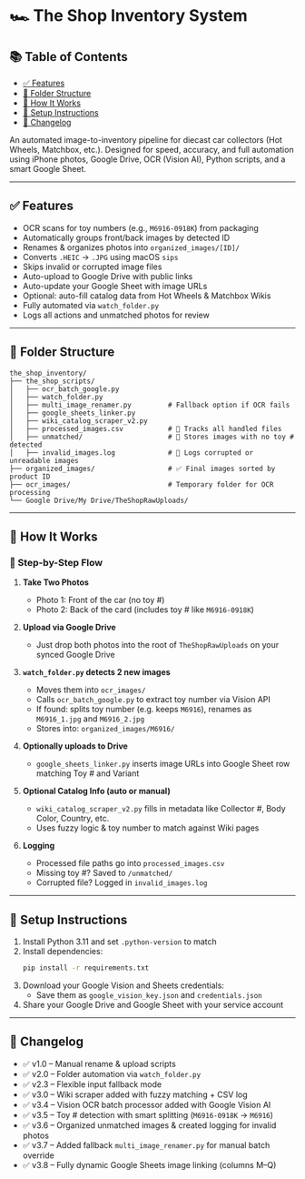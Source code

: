 
# 🏎️ The Shop Inventory System

## 📚 Table of Contents

- [✅ Features](#-features)
- [📁 Folder Structure](#-folder-structure)
- [🚀 How It Works](#-how-it-works)
- [🔧 Setup Instructions](#-setup-instructions)
- [📌 Changelog](#-changelog)

An automated image-to-inventory pipeline for diecast car collectors (Hot Wheels, Matchbox, etc.). Designed for speed, accuracy, and full automation using iPhone photos, Google Drive, OCR (Vision AI), Python scripts, and a smart Google Sheet.

---

## ✅ Features

- OCR scans for toy numbers (e.g., `M6916-0918K`) from packaging
- Automatically groups front/back images by detected ID
- Renames & organizes photos into `organized_images/[ID]/`
- Converts `.HEIC` → `.JPG` using macOS `sips`
- Skips invalid or corrupted image files
- Auto-upload to Google Drive with public links
- Auto-update your Google Sheet with image URLs
- Optional: auto-fill catalog data from Hot Wheels & Matchbox Wikis
- Fully automated via `watch_folder.py`
- Logs all actions and unmatched photos for review

---

## 📁 Folder Structure

```
the_shop_inventory/
├── the_shop_scripts/
│   ├── ocr_batch_google.py
│   ├── watch_folder.py
│   ├── multi_image_renamer.py         # Fallback option if OCR fails
│   ├── google_sheets_linker.py
│   ├── wiki_catalog_scraper_v2.py
│   ├── processed_images.csv           # 📒 Tracks all handled files
│   ├── unmatched/                     # 📂 Stores images with no toy # detected
│   ├── invalid_images.log             # 🧯 Logs corrupted or unreadable images
├── organized_images/                  # ✅ Final images sorted by product ID
├── ocr_images/                        # Temporary folder for OCR processing
└── Google Drive/My Drive/TheShopRawUploads/
```

---

## 🚀 How It Works

### 🧾 Step-by-Step Flow

1. **Take Two Photos**
   - Photo 1: Front of the car (no toy #)
   - Photo 2: Back of the card (includes toy # like `M6916-0918K`)

2. **Upload via Google Drive**
   - Just drop both photos into the root of `TheShopRawUploads` on your synced Google Drive

3. **`watch_folder.py` detects 2 new images**
   - Moves them into `ocr_images/`
   - Calls `ocr_batch_google.py` to extract toy number via Vision API
   - If found: splits toy number (e.g. keeps `M6916`), renames as `M6916_1.jpg` and `M6916_2.jpg`
   - Stores into: `organized_images/M6916/`

4. **Optionally uploads to Drive**
   - `google_sheets_linker.py` inserts image URLs into Google Sheet row matching Toy # and Variant

5. **Optional Catalog Info (auto or manual)**
   - `wiki_catalog_scraper_v2.py` fills in metadata like Collector #, Body Color, Country, etc.
   - Uses fuzzy logic & toy number to match against Wiki pages

6. **Logging**
   - Processed file paths go into `processed_images.csv`
   - Missing toy #? Saved to `/unmatched/`
   - Corrupted file? Logged in `invalid_images.log`

---

## 🔧 Setup Instructions

1. Install Python 3.11 and set `.python-version` to match
2. Install dependencies:
   ```bash
   pip install -r requirements.txt
   ```
3. Download your Google Vision and Sheets credentials:
   - Save them as `google_vision_key.json` and `credentials.json`
4. Share your Google Drive and Google Sheet with your service account

---

## 📌 Changelog

- ✅ v1.0 – Manual rename & upload scripts
- ✅ v2.0 – Folder automation via `watch_folder.py`
- ✅ v2.3 – Flexible input fallback mode
- ✅ v3.0 – Wiki scraper added with fuzzy matching + CSV log
- ✅ v3.4 – Vision OCR batch processor added with Google Vision AI
- ✅ v3.5 – Toy # detection with smart splitting (`M6916-0918K` → `M6916`)
- ✅ v3.6 – Organized unmatched images & created logging for invalid photos
- ✅ v3.7 – Added fallback `multi_image_renamer.py` for manual batch override
- ✅ v3.8 – Fully dynamic Google Sheets image linking (columns M–Q)
